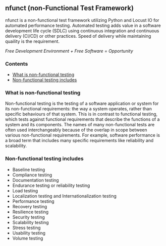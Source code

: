 ## nfunct (non-Functional Test Framework)
[//]: # (<img src="https://th.bing.com/th/id/OIP.iHbPgMP5K4WWaP2RDBD37wHaHa?w=148&h=180&c=7&o=5&pid=1.7" height="60" width="60">)

nfunct is a non-functional test framework utilizing Python and Locust IO for
automated performance testing. Automated testing adds value in a software development life cycle (SDLC) using continuous integration and continuous delivery
(CI/CD) or other practices. Speed of delivery while maintaining quaility is the
requirement.

*Free Development Environment + Free Software = Opportunity*

### Contents

  * [What is non-functional testing][what_is_non-functional_testing]
  * [Non-functional testing includes][includes]

### What is non-functional testing

Non-functional testing is the testing of a software application or system for its non-functional requirements: the way a system operates, rather than specific behaviours of that system. This is in contrast to functional testing, which tests against functional requirements that describe the functions of a system and its components. The names of many non-functional tests are often used interchangeably because of the overlap in scope between various non-functional requirements. For example, software performance is a broad term that includes many specific requirements like reliability and scalability.

### Non-functional testing includes

  * Baseline testing
  * Compliance testing
  * Documentation testing
  * Endurance testing or reliability testing
  * Load testing
  * Localization testing and Internationalization testing
  * Performance testing
  * Recovery testing
  * Resilience testing
  * Security testing
  * Scalability testing
  * Stress testing
  * Usability testing
  * Volume testing

[//]: # (These are reference links used in the body of this note and get stripped out when the markdown processor does its job. There is no need to format nicely because it shouldn't be seen. Thanks SO - http://stackoverflow.com/questions/4823468/store-comments-in-markdown-syntax)

  [what_is_non-functional_testing]: <https://github.com/csmiga/funct/blob/master/README.md#what-is-non-functional-testing>
  [includes]: <https://github.com/csmiga/funct/blob/master/README.md#includes>
